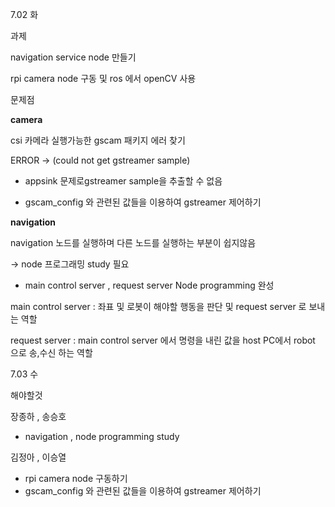7.02 화 

과제  

navigation service node 만들기

rpi camera node 구동 및 ros 에서 openCV 사용



문제점

**camera**

csi 카메라 실행가능한 gscam 패키지 에러 찾기

ERROR -> (could not get gstreamer sample)



- appsink 문제로gstreamer sample을 추출할 수 없음

- gscam_config 와 관련된 값들을 이용하여 gstreamer 제어하기



**navigation**

navigation 노드를 실행하며 다른 노드를 실행하는 부분이 쉽지않음

-> node 프로그래밍 study 필요



- main control server , request server  Node programming 완성

main control server : 좌표 및 로봇이 해야할 행동을 판단 및 request server 로 보내는 역할

request server : main control server 에서 명령을 내린 값을 host PC에서 robot 으로 송,수신 하는 역할



7.03 수

해야할것

장종하 , 송승호

- navigation , node programming study

김정아 , 이승열

- rpi camera node 구동하기
- gscam_config 와 관련된 값들을 이용하여 gstreamer 제어하기

